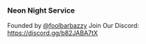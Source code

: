 ### Neon Night Service
Founded by [@foolbarbazzy](https://github.com/foolbarbazzy)
Join Our Discord: https://discord.gg/b82JABA7tX
